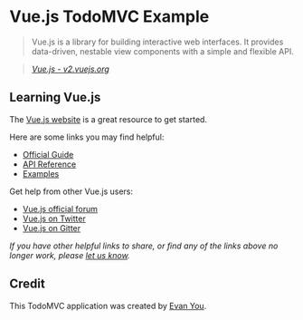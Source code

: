 # Vue.js TodoMVC Example

> Vue.js is a library for building interactive web interfaces. 
It provides data-driven, nestable view components with a simple and flexible API.

> _[Vue.js - v2.vuejs.org](https://v2.vuejs.org)_

## Learning Vue.js
The [Vue.js website](https://v2.vuejs.org/) is a great resource to get started.

Here are some links you may find helpful:

* [Official Guide](https://v2.vuejs.org/guide/)
* [API Reference](https://v2.vuejs.org/api/)
* [Examples](https://v2.vuejs.org/examples/)

Get help from other Vue.js users:

* [Vue.js official forum](http://forum.vuejs.org)
* [Vue.js on Twitter](https://twitter.com/vuejs)
* [Vue.js on Gitter](https://gitter.im/vuejs/vue)

_If you have other helpful links to share, or find any of the links above no longer work, please [let us know](https://github.com/tastejs/todomvc/issues)._

## Credit

This TodoMVC application was created by [Evan You](http://evanyou.me).
